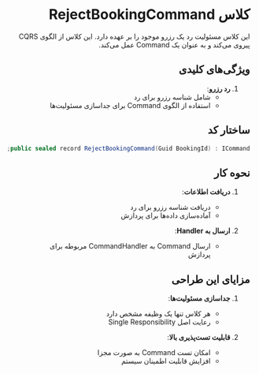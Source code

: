  <div dir="rtl">

# کلاس RejectBookingCommand

این کلاس مسئولیت رد یک رزرو موجود را بر عهده دارد. این کلاس از الگوی CQRS پیروی می‌کند و به عنوان یک Command عمل می‌کند.

## ویژگی‌های کلیدی

1. **رد رزرو**:
   - شامل شناسه رزرو برای رد
   - استفاده از الگوی Command برای جداسازی مسئولیت‌ها

## ساختار کد

```csharp
public sealed record RejectBookingCommand(Guid BookingId) : ICommand;
```

## نحوه کار

1. **دریافت اطلاعات**:
   - دریافت شناسه رزرو برای رد
   - آماده‌سازی داده‌ها برای پردازش

2. **ارسال به Handler**:
   - ارسال Command به CommandHandler مربوطه برای پردازش

## مزایای این طراحی

1. **جداسازی مسئولیت‌ها**:
   - هر کلاس تنها یک وظیفه مشخص دارد
   - رعایت اصل Single Responsibility

2. **قابلیت تست‌پذیری بالا**:
   - امکان تست Command به صورت مجزا
   - افزایش قابلیت اطمینان سیستم

</div>